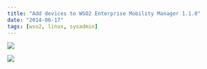 ```yaml
---
title: "Add devices to WSO2 Enterprise Mobility Manager 1.1.0"
date: "2014-06-17"
tags: [wso2, linux, sysadmin]
---
```


![](http://i.imgur.com/OvJsi27.png)

![](http://i.imgur.com/1BbDpLZ.png)
